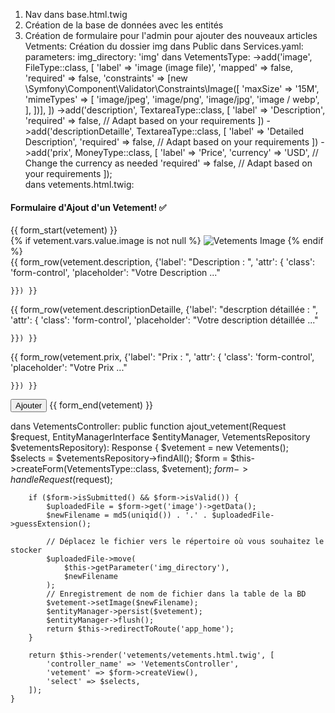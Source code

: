 1) Nav dans base.html.twig
2) Création de la base de données avec les entités 
3) Création de formulaire pour l'admin pour ajouter des nouveaux articles
Vetments:
Création du dossier img dans Public 
dans Services.yaml: parameters:
    img_directory: 'img'
dans VetementsType:
->add('image', FileType::class, [
                'label' => 'image (image file)',
                'mapped' => false,
                'required' => false,
                'constraints' => [new \Symfony\Component\Validator\Constraints\Image([
                    'maxSize' => '15M',
                    'mimeTypes' => [
                        'image/jpeg',
                        'image/png',
                        'image/jpg',
                        'image / webp',
                    ],
                ])],
            ])
            ->add('description', TextareaType::class, [
                'label' => 'Description',
                'required' => false, // Adapt based on your requirements
            ])
            ->add('descriptionDetaille', TextareaType::class, [
                'label' => 'Detailed Description',
                'required' => false, // Adapt based on your requirements
            ])
            ->add('prix', MoneyType::class, [
                'label' => 'Price',
                'currency' => 'USD', // Change the currency as needed
                'required' => false, // Adapt based on your requirements
            ]);    
dans vetements.html.twig:
<div class="example-wrapper userForm">
  <h4>Formulaire d'Ajout d'un Vetement! ✅</h4>
  {{ form_start(vetement) }}
  <div class="mb-1">
    {% if vetement.vars.value.image is not null %}
    <img
      src="{{ asset('img' ~ vetement.vars.value.image) }}"
      alt="Vetements Image"
    />
    {% endif %}
  </div>
  <div class="mb-1">
    {{ form_row(vetement.description, {'label': "Description : ", 'attr': {
                      'class': 'form-control',
                      'placeholder': "Votre Description ..."

    }}) }}
  </div>
  <div class="mb-1">
    {{ form_row(vetement.descriptionDetaille, {'label': "descrption détaillée : ", 'attr': {
                      'class': 'form-control',
                      'placeholder': "Votre description détaillée ..."

    }}) }}
  </div>
  <div class="mb-1">
    {{ form_row(vetement.prix, {'label': "Prix : ", 'attr': {
                      'class': 'form-control',
                      'placeholder': "Votre Prix ..."

    }}) }}
  </div>
  <button type="submit" class="btn btn-success">Ajouter</button>
  {{ form_end(vetement) }}
</div>

dans VetementsController:
 public function ajout_vetement(Request $request, EntityManagerInterface $entityManager, VetementsRepository $vetementsRepository): Response
    {
        $vetement = new Vetements();
        $selects = $vetementsRepository->findAll();
        $form = $this->createForm(VetementsType::class, $vetement);
        $form->handleRequest($request);

        if ($form->isSubmitted() && $form->isValid()) {
            $uploadedFile = $form->get('image')->getData();
            $newFilename = md5(uniqid()) . '.' . $uploadedFile->guessExtension();

            // Déplacez le fichier vers le répertoire où vous souhaitez le stocker
            $uploadedFile->move(
                $this->getParameter('img_directory'),
                $newFilename
            );
            // Enregistrement de nom de fichier dans la table de la BD
            $vetement->setImage($newFilename);
            $entityManager->persist($vetement);
            $entityManager->flush();
            return $this->redirectToRoute('app_home');
        }

        return $this->render('vetements/vetements.html.twig', [
            'controller_name' => 'VetementsController',
            'vetement' => $form->createView(),
            'select' => $selects,
        ]);
    }